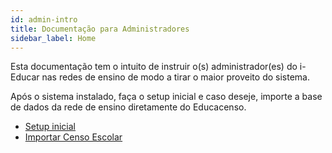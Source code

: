 ```yaml
---
id: admin-intro
title: Documentação para Administradores
sidebar_label: Home
---
```


<div id="main-content-access">

Esta documentação tem o intuito de instruir o(s) administrador(es) do i-Educar 
nas redes de ensino de modo a tirar o maior proveito do sistema.

</div>

Após o sistema instalado, faça o setup inicial e caso deseje, importe a base de 
dados da rede de ensino diretamente do Educacenso.

- [Setup inicial](admin-setup-inicial.md)
- [Importar Censo Escolar](admin-importar-censo.md)
